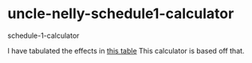 # uncle-nelly-schedule1-calculator
schedule-1-calculator

I have tabulated the effects in [this table](https://docs.google.com/spreadsheets/d/1Swo-SuDGqPy5hSvRVM-Moix8RjlqQkql0nl1_8CREUM/edit?usp=sharing)
This calculator is based off that.



